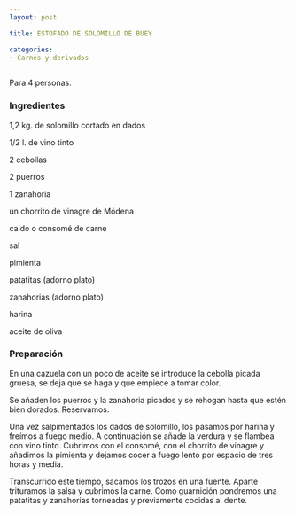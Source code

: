 ```yaml
---
layout: post

title: ESTOFADO DE SOLOMILLO DE BUEY

categories:
- Carnes y derivados
---
```

Para 4 personas.

<h3>Ingredientes</h3>

1,2 kg. de solomillo cortado en dados

1/2 l. de vino tinto

2 cebollas

2 puerros

1 zanahoria

un chorrito de vinagre de Módena

caldo o consomé de carne

sal

pimienta

patatitas (adorno plato)

zanahorias (adorno plato)

harina

aceite de oliva

<h3>Preparación</h3>

En una cazuela con un poco de aceite se introduce la cebolla picada gruesa, se deja que se haga y que empiece a tomar color.

Se añaden los puerros y la zanahoria picados y se rehogan hasta que estén bien dorados. Reservamos.

Una vez salpimentados los dados de solomillo, los pasamos por harina y freímos a fuego medio. A continuación se añade la verdura y se flambea con vino tinto. Cubrimos con el consomé, con el chorrito de vinagre y añadimos la pimienta y dejamos cocer a fuego lento por espacio de tres horas y media.

Transcurrido este tiempo, sacamos los trozos en una fuente. Aparte trituramos la salsa y cubrimos la carne. Como guarnición pondremos una patatitas y zanahorias torneadas y previamente cocidas al dente.